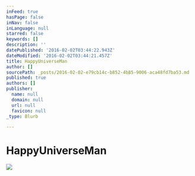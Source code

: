 ```yaml
---
inFeed: true
hasPage: false
inNav: false
inLanguage: null
starred: false
keywords: []
description: ''
datePublished: '2016-02-02T03:44:22.943Z'
dateModified: '2016-02-02T03:44:21.457Z'
title: HappyUniverseMan
author: []
sourcePath: _posts/2016-02-02-e79cb14c-b852-4b85-9006-aca48fd7ba53.md
published: true
authors: []
publisher:
  name: null
  domain: null
  url: null
  favicon: null
_type: Blurb

---
```

# HappyUniverseMan
![](https://the-grid-user-content.s3-us-west-2.amazonaws.com/3b4db783-61e5-4c0e-9692-7124fbc0e403.jpg)